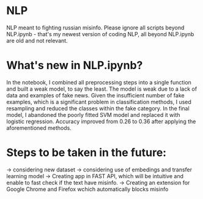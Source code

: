 # NLP
NLP meant to fighting russian misinfo. Please ignore all scripts beyond NLP.ipynb - that's my newest version of coding NLP, all beyond NLP.ipynb are old and not relevant.

# What's new in NLP.ipynb?
In the notebook, I combined all preprocessing steps into a single function and built a weak model, to say the least. The model is weak due to a lack of data and examples of fake news. Given the insufficient number of fake examples, which is a significant problem in classification methods, I used resampling and reduced the classes within the fake category. In the final model, I abandoned the poorly fitted SVM model and replaced it with logistic regression. Accuracy improved from 0.26 to 0.36 after applying the aforementioned methods.

# Steps to be taken in the future:
-> considering new dataset
-> considering use of embedings and transfer learning model
-> Creating app in FAST API, which will be intuitive and enable to fast check if the text have misinfo.
-> Creating an extension for Google Chrome and Firefox wchich automatically blocks misinfo
